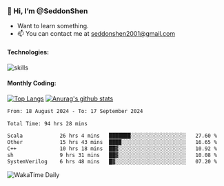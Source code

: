 ### 👋 Hi, I’m @SeddonShen
- Want to learn something.
- 📫 You can contact me at seddonshen2001@gmail.com

#### Technologies:

![skills](https://skillicons.dev/icons?i=scala,js,html,css,bootstrap,jquery,c,cpp,cloudflare,django,docker,flask,git,github,githubactions,linux,latex,mysql,nodejs,ps,php,pr,py,raspberrypi,redis,unreal,v,vscode,vue,bash)

#### Monthly Coding:
[![Top Langs](https://github-readme-stats.vercel.app/api/top-langs?username=seddonshen&show_icons=true&locale=en&layout=compact&hide=html&langs_count=8)](https://github.com/SeddonShen/)
[![Anurag's github stats](https://github-readme-stats.vercel.app/api?username=SeddonShen&count_private=true&show_icons=true)](https://github.com/anuraghazra/github-readme-stats)
<!--START_SECTION:waka-->

```txt
From: 18 August 2024 - To: 17 September 2024

Total Time: 94 hrs 28 mins

Scala            26 hrs 4 mins   ███████░░░░░░░░░░░░░░░░░░   27.60 %
Other            15 hrs 43 mins  ████░░░░░░░░░░░░░░░░░░░░░   16.65 %
C++              10 hrs 18 mins  ██▓░░░░░░░░░░░░░░░░░░░░░░   10.92 %
sh               9 hrs 31 mins   ██▓░░░░░░░░░░░░░░░░░░░░░░   10.08 %
SystemVerilog    6 hrs 48 mins   █▓░░░░░░░░░░░░░░░░░░░░░░░   07.20 %
```

<!--END_SECTION:waka-->

![WakaTime Daily](https://wakatime.com/share/@seddon2001/61a7e342-5f12-4fea-bf92-1fac161e97d6.svg)
<!---
SeddonShen/SeddonShen is a ✨ special ✨ repository because its `README.md` (this file) appears on your GitHub profile.
You can click the Preview link to take a look at your changes.
--->
